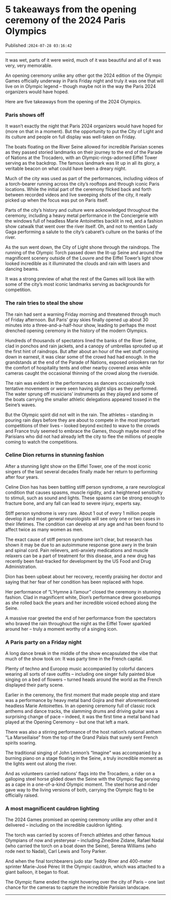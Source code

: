 # 5 takeaways from the opening ceremony of the 2024 Paris Olympics

Published :`2024-07-28 03:16:42`

---

It was wet, parts of it were weird, much of it was beautiful and all of it was very, very memorable.

An opening ceremony unlike any other got the 2024 edition of the Olympic Games officially underway in Paris Friday night and truly it was one that will live on in Olympic legend – though maybe not in the way the Paris 2024 organizers would have hoped.

Here are five takeaways from the opening of the 2024 Olympics.

### Paris shows off

It wasn’t exactly the night that Paris 2024 organizers would have hoped for (more on that in a moment). But the opportunity to put the City of Light and its culture and people on full display was well-taken on Friday.

The boats floating on the River Seine allowed for incredible Parisian scenes as they passed storied landmarks on their journey to the end of the Parade of Nations at the Trocadero, with an Olympic-rings-adorned Eiffel Tower serving as the backdrop. The famous landmark was lit up in all its glory, a veritable beacon on what could have been a dreary night.

Much of the city was used as part of the performances, including videos of a torch-bearer running across the city’s rooftops and through iconic Paris locations. While the initial part of the ceremony flicked back and forth between recorded videos and live sweeping shots of the city, it really picked up when the focus was put on Paris itself.

Parts of the city’s history and culture were acknowledged throughout the ceremony, including a heavy metal performance in the Conciergerie with the windows full of headless Marie Antoinettes backlit in red, and a fashion show catwalk that went over the river itself. Oh, and not to mention Lady Gaga performing a salute to the city’s cabaret’s culture on the banks of the river.

As the sun went down, the City of Light shone through the raindrops. The running of the Olympic Torch passed down the lit-up Seine and around the magnificent scenery outside of the Louvre and the Eiffel Tower’s light show looked incredible as it illuminated the clouds and rain with lasers and dancing beams.

It was a strong preview of what the rest of the Games will look like with some of the city’s most iconic landmarks serving as backgrounds for competition.

### The rain tries to steal the show

The rain had sent a warning Friday morning and threatened through much of Friday afternoon. But Paris’ gray skies finally opened up about 30 minutes into a three-and-a-half-hour show, leading to perhaps the most drenched opening ceremony in the history of the modern Olympics.

Hundreds of thousands of spectators lined the banks of the River Seine, clad in ponchos and rain jackets, and a canopy of umbrellas sprouted up at the first hint of raindrops. But after about an hour of the wet stuff coming down in earnest, it was clear some of the crowd had had enough. In the grandstands at the end of the Parade of Nations, exposed onlookers ran for the comfort of hospitality tents and other nearby covered areas while cameras caught the occasional thinning of the crowd along the riverside.

The rain was evident in the performances as dancers occasionally took tentative movements or were seen having slight slips as they performed. The water sprung off musicians’ instruments as they played and some of the boats carrying the smaller athletic delegations appeared tossed in the Seine’s waves.

But the Olympic spirit did not wilt in the rain. The athletes – standing in pouring rain days before they are about to compete in the most important competitions of their lives – looked beyond excited to wave to the crowds and France truly seemed to embrace the Games, though maybe most of the Parisians who did not had already left the city to flee the millions of people coming to watch the competitions.

### Celine Dion returns in stunning fashion

After a stunning light show on the Eiffel Tower, one of the most iconic singers of the last several decades finally made her return to performing after four years.

Celine Dion has has been battling stiff person syndrome, a rare neurological condition that causes spasms, muscle rigidity, and a heightened sensitivity to stimuli, such as sound and lights. These spasms can be strong enough to fracture bone, and any fall can lead to severe injury, experts say.

Stiff person syndrome is very rare. About 1 out of every 1 million people develop it and most general neurologists will see only one or two cases in their lifetimes. The condition can develop at any age and has been found to affect twice as many women as men.

The exact cause of stiff person syndrome isn’t clear, but research has shown it may be due to an autoimmune response gone awry in the brain and spinal cord. Pain relievers, anti-anxiety medications and muscle relaxers can be a part of treatment for this disease, and a new drug has recently been fast-tracked for development by the US Food and Drug Administration.

Dion has been upbeat about her recovery, recently praising her doctor and saying that her fear of her condition has been replaced with hope.

Her performance of “L’Hymne à l’amour” closed the ceremony in stunning fashion. Clad in magnificent white, Dion’s performance drew goosebumps as she rolled back the years and her incredible voiced echoed along the Seine.

A massive roar greeted the end of her performance from the spectators who braved the rain throughout the night as the Eiffel Tower sparkled around her – truly a moment worthy of a singing icon.

### A Paris party on a Friday night

A long dance break in the middle of the show encapsulated the vibe that much of the show took on: It was party time in the French capital.

Plenty of techno and Europop music accompanied by colorful dancers wearing all sorts of rave outfits – including one singer fully painted blue singing on a bed of flowers – turned heads around the world as the French displayed their party scene.

Earlier in the ceremony, the first moment that made people stop and stare was a performance by heavy metal band Gojira and their aforementioned headless Marie Antoinettes. In an opening ceremony full of classic rock anthems and dance tracks, the slamming drums and driving guitar was a surprising change of pace – indeed, it was the first time a metal band had played at the Opening Ceremony – but one that left a mark.

There was also a stirring performance of the host nation’s national anthem “La Marseillaise” from the top of the Grand Palais that surely sent French spirits soaring.

The traditional singing of John Lennon’s “Imagine” was accompanied by a burning piano on a stage floating in the Seine, a truly incredible moment as the lights went out along the river.

And as volunteers carried nations’ flags into the Trocadero, a rider on a galloping steel horse glided down the Seine with the Olympic flag serving as a cape in a one-of-a-kind Olympic moment. The steel horse and rider gave way to the living versions of both, carrying the Olympic flag to be officially raised.

### A most magnificent cauldron lighting

The 2024 Games promised an opening ceremony unlike any other and it delivered – including on the incredible cauldron lighting.

The torch was carried by scores of French athletes and other famous Olympians of now and yesteryear – including Zinedine Zidane, Rafael Nadal (who carried the torch on a boat down the Seine), Serena Williams (who rode next to Nadal), Carl Lewis and Tony Parker.

And when the final torchbearers judo star Teddy Riner and 400-meter sprinter Marie-José Pérec lit the Olympic cauldron, which was attached to a giant balloon, it began to float.

The Olympic flame ended the night hovering over the city of Paris – one last chance for the cameras to capture the incredible Parisian landscape.

---

